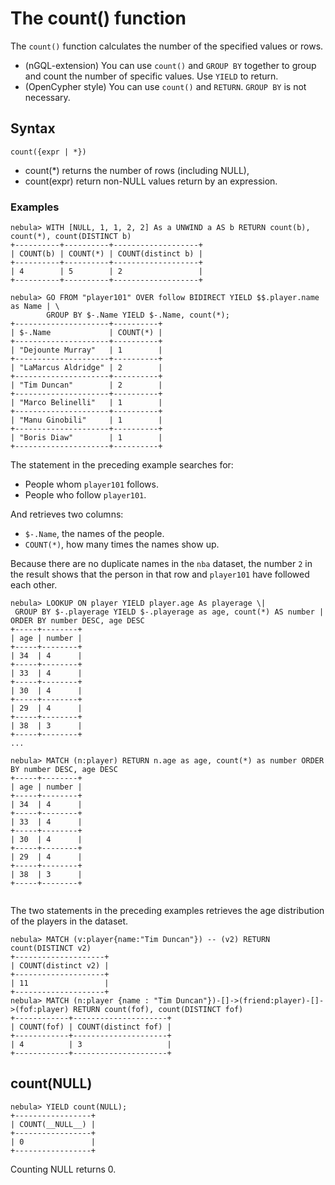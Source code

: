 # The count() function

The `count()` function calculates the number of the specified values or rows.

- (nGQL-extension) You can use `count()` and `GROUP BY` together to group and count the number of specific values. Use `YIELD` to return.
- (OpenCypher style) You can use `count()` and `RETURN`. `GROUP BY` is not necessary.

## Syntax

```ngql
count({expr | *})
```

- count(*) returns the number of rows (including NULL),
- count(expr) return non-NULL values return by an expression.

### Examples

```ngql
nebula> WITH [NULL, 1, 1, 2, 2] As a UNWIND a AS b RETURN count(b), count(*), count(DISTINCT b)
+----------+----------+-------------------+
| COUNT(b) | COUNT(*) | COUNT(distinct b) |
+----------+----------+-------------------+
| 4        | 5        | 2                 |
+----------+----------+-------------------+
```

```ngql
nebula> GO FROM "player101" OVER follow BIDIRECT YIELD $$.player.name as Name | \
        GROUP BY $-.Name YIELD $-.Name, count(*);
+---------------------+----------+
| $-.Name             | COUNT(*) |
+---------------------+----------+
| "Dejounte Murray"   | 1        |
+---------------------+----------+
| "LaMarcus Aldridge" | 2        |
+---------------------+----------+
| "Tim Duncan"        | 2        |
+---------------------+----------+
| "Marco Belinelli"   | 1        |
+---------------------+----------+
| "Manu Ginobili"     | 1        |
+---------------------+----------+
| "Boris Diaw"        | 1        |
+---------------------+----------+
```

The statement in the preceding example searches for:

* People whom `player101` follows.
* People who follow `player101`.

And retrieves two columns:

* `$-.Name`, the names of the people.
* `COUNT(*)`, how many times the names show up.

Because there are no duplicate names in the `nba` dataset, the number `2` in the result shows that the person in that row and `player101` have followed each other.

```ngql
nebula> LOOKUP ON player YIELD player.age As playerage \|
 GROUP BY $-.playerage YIELD $-.playerage as age, count(*) AS number | ORDER BY number DESC, age DESC
+-----+--------+
| age | number |
+-----+--------+
| 34  | 4      |
+-----+--------+
| 33  | 4      |
+-----+--------+
| 30  | 4      |
+-----+--------+
| 29  | 4      |
+-----+--------+
| 38  | 3      |
+-----+--------+
...

nebula> MATCH (n:player) RETURN n.age as age, count(*) as number ORDER BY number DESC, age DESC
+-----+--------+
| age | number |
+-----+--------+
| 34  | 4      |
+-----+--------+
| 33  | 4      |
+-----+--------+
| 30  | 4      |
+-----+--------+
| 29  | 4      |
+-----+--------+
| 38  | 3      |
+-----+--------+


```

The two statements in the preceding examples retrieves the age distribution of the players in the dataset.

```ngql
nebula> MATCH (v:player{name:"Tim Duncan"}) -- (v2) RETURN count(DISTINCT v2)
+--------------------+
| COUNT(distinct v2) |
+--------------------+
| 11                 |
+--------------------+
nebula> MATCH (n:player {name : "Tim Duncan"})-[]->(friend:player)-[]->(fof:player) RETURN count(fof), count(DISTINCT fof)
+------------+---------------------+
| COUNT(fof) | COUNT(distinct fof) |
+------------+---------------------+
| 4          | 3                   |
+------------+---------------------+

```

## count(NULL)

```ngql
nebula> YIELD count(NULL);
+-----------------+
| COUNT(__NULL__) |
+-----------------+
| 0               |
+-----------------+
```
Counting NULL returns 0.
